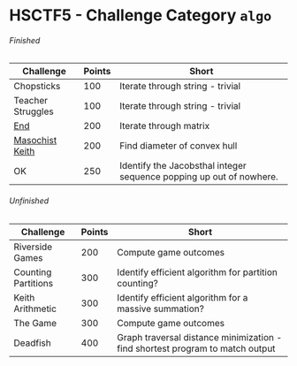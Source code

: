 # HSCTF5 - Challenge Category `algo`

###### Finished
Challenge | Points | Short
--- | --- | ---
Chopsticks | 100 | Iterate through string - trivial
Teacher Struggles | 100 | Iterate through string - trivial
[End](/algo/end.md) | 200 | Iterate through matrix 
[Masochist Keith](/algo/masochist_keith.md) | 200 | Find diameter of convex hull
OK | 250 | Identify the Jacobsthal integer sequence popping up out of nowhere.

###### Unfinished
Challenge | Points | Short
--- | --- | ---
Riverside Games | 200 | Compute game outcomes
Counting Partitions | 300 | Identify efficient algorithm for partition counting?
Keith Arithmetic | 300 | Identify efficient algorithm for a massive summation?
The Game | 300 | Compute game outcomes
Deadfish | 400 | Graph traversal distance minimization - find shortest program to match output
